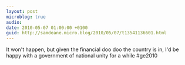 ```yaml
---
layout: post
microblog: true
audio: 
date: 2010-05-07 01:00:00 +0100
guid: http://samdeane.micro.blog/2010/05/07/t13541136601.html
---
```

It won't happen, but given the financial doo doo the country is in, I'd be happy with a government of national unity for a while #ge2010
